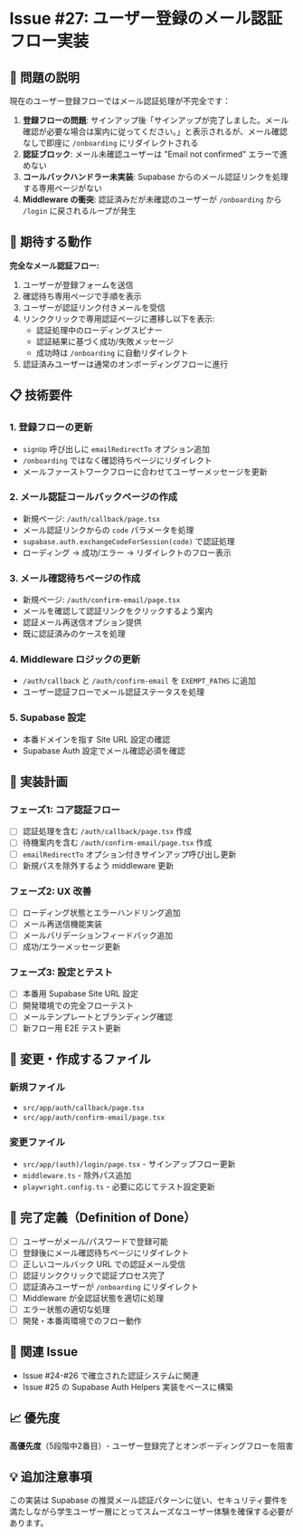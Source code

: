 # Issue #27: ユーザー登録のメール認証フロー実装

## 🐛 問題の説明

現在のユーザー登録フローではメール認証処理が不完全です：

1. **登録フローの問題**: サインアップ後「サインアップが完了しました。メール確認が必要な場合は案内に従ってください。」と表示されるが、メール確認なしで即座に `/onboarding` にリダイレクトされる
2. **認証ブロック**: メール未確認ユーザーは "Email not confirmed" エラーで進めない
3. **コールバックハンドラー未実装**: Supabase からのメール認証リンクを処理する専用ページがない
4. **Middleware の衝突**: 認証済みだが未確認のユーザーが `/onboarding` から `/login` に戻されるループが発生

## 🎯 期待する動作

**完全なメール認証フロー:**

1. ユーザーが登録フォームを送信
2. 確認待ち専用ページで手順を表示
3. ユーザーが認証リンク付きメールを受信
4. リンククリックで専用認証ページに遷移し以下を表示:
   - 認証処理中のローディングスピナー
   - 認証結果に基づく成功/失敗メッセージ
   - 成功時は `/onboarding` に自動リダイレクト
5. 認証済みユーザーは通常のオンボーディングフローに進行

## 📋 技術要件

### 1. 登録フローの更新
- `signUp` 呼び出しに `emailRedirectTo` オプション追加
- `/onboarding` ではなく確認待ちページにリダイレクト
- メールファーストワークフローに合わせてユーザーメッセージを更新

### 2. メール認証コールバックページの作成
- 新規ページ: `/auth/callback/page.tsx`
- メール認証リンクからの `code` パラメータを処理
- `supabase.auth.exchangeCodeForSession(code)` で認証処理
- ローディング → 成功/エラー → リダイレクトのフロー表示

### 3. メール確認待ちページの作成
- 新規ページ: `/auth/confirm-email/page.tsx` 
- メールを確認して認証リンクをクリックするよう案内
- 認証メール再送信オプション提供
- 既に認証済みのケースを処理

### 4. Middleware ロジックの更新
- `/auth/callback` と `/auth/confirm-email` を `EXEMPT_PATHS` に追加
- ユーザー認証フローでメール認証ステータスを処理

### 5. Supabase 設定
- 本番ドメインを指す Site URL 設定の確認
- Supabase Auth 設定でメール確認必須を確認

## 🚀 実装計画

### フェーズ1: コア認証フロー
- [ ] 認証処理を含む `/auth/callback/page.tsx` 作成
- [ ] 待機案内を含む `/auth/confirm-email/page.tsx` 作成
- [ ] `emailRedirectTo` オプション付きサインアップ呼び出し更新
- [ ] 新規パスを除外するよう middleware 更新

### フェーズ2: UX 改善  
- [ ] ローディング状態とエラーハンドリング追加
- [ ] メール再送信機能実装
- [ ] メールバリデーションフィードバック追加
- [ ] 成功/エラーメッセージ更新

### フェーズ3: 設定とテスト
- [ ] 本番用 Supabase Site URL 設定
- [ ] 開発環境での完全フローテスト
- [ ] メールテンプレートとブランディング確認
- [ ] 新フロー用 E2E テスト更新

## 📁 変更・作成するファイル

### 新規ファイル
- `src/app/auth/callback/page.tsx`
- `src/app/auth/confirm-email/page.tsx`

### 変更ファイル
- `src/app/(auth)/login/page.tsx` - サインアップフロー更新
- `middleware.ts` - 除外パス追加
- `playwright.config.ts` - 必要に応じてテスト設定更新

## 🧪 完了定義（Definition of Done）

- [ ] ユーザーがメール/パスワードで登録可能
- [ ] 登録後にメール確認待ちページにリダイレクト
- [ ] 正しいコールバック URL での認証メール受信
- [ ] 認証リンククリックで認証プロセス完了  
- [ ] 認証済みユーザーが `/onboarding` にリダイレクト
- [ ] Middleware が全認証状態を適切に処理
- [ ] エラー状態の適切な処理
- [ ] 開発・本番両環境でのフロー動作

## 🔗 関連 Issue

- Issue #24-#26 で確立された認証システムに関連
- Issue #25 の Supabase Auth Helpers 実装をベースに構築

## 📈 優先度

**高優先度**（5段階中2番目）- ユーザー登録完了とオンボーディングフローを阻害

## 💡 追加注意事項

この実装は Supabase の推奨メール認証パターンに従い、セキュリティ要件を満たしながら学生ユーザー層にとってスムーズなユーザー体験を確保する必要があります。
